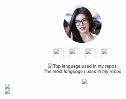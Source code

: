 <p align="center">
    <a href="https://www.google.com/search?q=Yeji+ITZY" target="_blank">
        <img width="125" src="bunder.png" alt="logo" />
    </a>
</p>
<p align="center">
    <a href="https://t.me/ZxhCarkecor"><img height="32" width="32" src="https://cdn.simpleicons.org/telegram/black/white"/></a>&nbsp;&nbsp;&nbsp;&nbsp;&nbsp;<a href="https://wa.me/6285141022754?text=GTHB"><img height="32" width="32" src="https://cdn.simpleicons.org/whatsapp/black/white"/></a>&nbsp;&nbsp;&nbsp;&nbsp;&nbsp;<a href="https://www.facebook.com/mohammad.zakaria.982292"><img height="32" width="32" src="https://cdn.simpleicons.org/facebook/black/white"/></a>&nbsp;&nbsp;&nbsp;&nbsp;&nbsp;<a href="https://instagram.com/zaka_pisang"><img height="32" width="32" src="https://cdn.simpleicons.org/instagram/black/white"/></a>
</p>

<div align="center">
    <img width="" src="https://github-readme-stats.vercel.app/api/top-langs/?username=zakacumalaka&layout=compact&hide_title=1&card_width=300" alt="Top language used in my repos" />
    <br>
    <i>The most language I used in my repos</i>
    <br>
    <br>
</div>
<picture>
    <source srcset="https://github-readme-stats-ouuan.vercel.app/api?username=zakacumalaka&theme=dark&show_icons=true">
    <img align="right" width="50%" src="https://github-readme-stats-ouuan.vercel.app/api?username=zakacumalaka&show_icons=true">
</picture>
<picture>
    <img align="left" src="http://github-readme-streak-stats.herokuapp.com?user=zakacumalaka&theme=graywhite#gh-light-mode-only" width="350" />
    <img align="left" src="http://github-readme-streak-stats.herokuapp.com?user=zakacumalaka&theme=dark#gh-dark-mode-only" width="350" />
</picture>